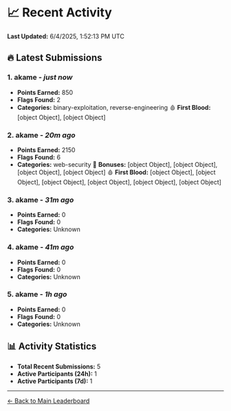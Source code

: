 # 📈 Recent Activity

**Last Updated:** 6/4/2025, 1:52:13 PM UTC

## 🔥 Latest Submissions

### 1. akame - *just now*
- **Points Earned:** 850
- **Flags Found:** 2
- **Categories:** binary-exploitation, reverse-engineering 🩸 **First Blood:** [object Object], [object Object]

### 2. akame - *20m ago*
- **Points Earned:** 2150
- **Flags Found:** 6
- **Categories:** web-security 🎯 **Bonuses:** [object Object], [object Object], [object Object], [object Object] 🩸 **First Blood:** [object Object], [object Object], [object Object], [object Object], [object Object], [object Object]

### 3. akame - *31m ago*
- **Points Earned:** 0
- **Flags Found:** 0
- **Categories:** Unknown

### 4. akame - *41m ago*
- **Points Earned:** 0
- **Flags Found:** 0
- **Categories:** Unknown

### 5. akame - *1h ago*
- **Points Earned:** 0
- **Flags Found:** 0
- **Categories:** Unknown

## 📊 Activity Statistics

- **Total Recent Submissions:** 5
- **Active Participants (24h):** 1
- **Active Participants (7d):** 1

---
[← Back to Main Leaderboard](README.md)